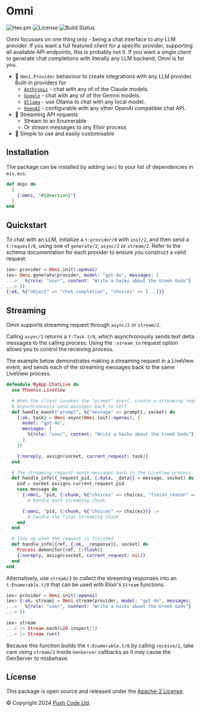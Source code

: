 # Omni

![Hex.pm](https://img.shields.io/hexpm/v/omni?color=informational)
![License](https://img.shields.io/github/license/lebrunel/omni?color=informational)
![Build Status](https://img.shields.io/github/actions/workflow/status/lebrunel/omni/elixir.yml?branch=main)

Omni focusses on one thing only - being a chat interface to *any* LLM provider. If you want a full featured client for a specific provider, supporting all available API endpoints, this is probably not it. If you want a single client to generate chat completions with literally any LLM backend, Omni is for you.

- 🧩 `Omni.Provider` behaviour to create integrations with any LLM provider. Built-in providers for:
  - [`Anthropic`](`Omni.Providers.Anthropic`) - chat with any of of the Claude models.
  - [`Google`](`Omni.Providers.Google`) - chat with any of of the Gemini models.
  - [`Ollama`](`Omni.Providers.Ollama`) - use Ollama to chat with any local model.
  - [`OpenAI`](`Omni.Providers.OpenAI`) - configurable with any other OpenAI compatible chat API.
- 🛜 Streaming API requests
  - Stream to an Enumerable
  - Or stream messages to any Elixir process
- 💫 Simple to use and easily customisable

## Installation

The package can be installed by adding `omni` to your list of dependencies in `mix.exs`.

```elixir
def deps do
  [
    {:omni, "#{@version}"}
  ]
end
```

## Quickstart

To chat with an LLM, initialize a `t:provider/0` with `init/2`, and then send a `t:request/0`, using one of `generate/2`, `async/2` or `stream/2`. Refer to the schema documentation for each provider to ensure you construct a valid request.

```elixir
iex> provider = Omni.init(:openai)
iex> Omni.generate(provider, model: "gpt-4o", messages: [
...>   %{role: "user", content: "Write a haiku about the Greek Gods"}
...> ])
{:ok, %{"object" => "chat.completion", "choices" => [...]}}
```

## Streaming

Omni supports streaming request through `async/2` or `stream/2`.

Calling `async/2` returns a `t:Task.t/0`, which asynchronously sends text delta messages to the calling process. Using the `:stream_to` request option allows you to control the receiving process.

The example below demonstrates making a streaming request in a LiveView event, and sends each of the streaming messages back to the same LiveView process.

```elixir
defmodule MyApp.ChatLive do
  use Phoenix.LiveView

  # When the client invokes the "prompt" event, create a streaming request and
  # asynchronously send messages back to self.
  def handle_event("prompt", %{"message" => prompt}, socket) do
    {:ok, task} = Omni.async(Omni.init(:openai), [
      model: "gpt-4o",
      messages: [
        %{role: "user", content: "Write a haiku about the Greek Gods"}
      ]
    ])

    {:noreply, assign(socket, current_request: task)}
  end

  # The streaming request sends messages back to the LiveView process.
  def handle_info({_request_pid, {:data, _data}} = message, socket) do
    pid = socket.assigns.current_request.pid
    case message do
      {:omni, ^pid, {:chunk, %{"choices" => choices, "finish_reason" => nil}}} ->
        # handle each streaming chunk

      {:omni, ^pid, {:chunk, %{"choices" => choices}}} ->
        # handle the final streaming chunk
    end
  end

  # Tidy up when the request is finished
  def handle_info({ref, {:ok, _response}}, socket) do
    Process.demonitor(ref, [:flush])
    {:noreply, assign(socket, current_request: nil)}
  end
end
```

Alternatively, use `stream/2` to collect the streaming responses into an `t:Enumerable.t/0` that can be used with Elixir's `Stream` functions.

```elixir
iex> provider = Omni.init(:openai)
iex> {:ok, stream} = Omni.stream(provider, model: "gpt-4o", messages: [
...>   %{role: "user", content: "Write a haiku about the Greek Gods"}
...> ])

iex> stream
...> |> Stream.each(&IO.inspect/1)
...> |> Stream.run()
```

Because this function builds the `t:Enumerable.t/0` by calling `receive/1`, take care using `stream/2` inside `GenServer` callbacks as it may cause the GenServer to misbehave.

## License

This package is open source and released under the [Apache-2 License](https://github.com/lebrunel/omni/blob/master/LICENSE).

© Copyright 2024 [Push Code Ltd](https://www.pushcode.com/).